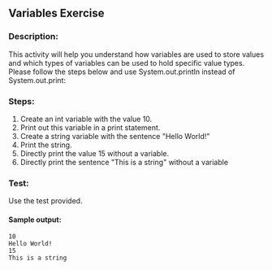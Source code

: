 ## Variables Exercise
### Description:
This activity will help you understand how variables are used to store values and which types of variables can be used to hold specific value types.
Please follow the steps below and use System.out.println instead of System.out.print: 

### Steps:
1. Create an int variable with the value 10.
2. Print out this variable in a print statement.
3. Create a string variable with the sentence "Hello World!"
4. Print the string.
5. Directly print the value 15 without a variable.
6. Directly print the sentence "This is a string" without a variable

### Test:
Use the test provided. 

#### Sample output:
```
10
Hello World!
15
This is a string
```